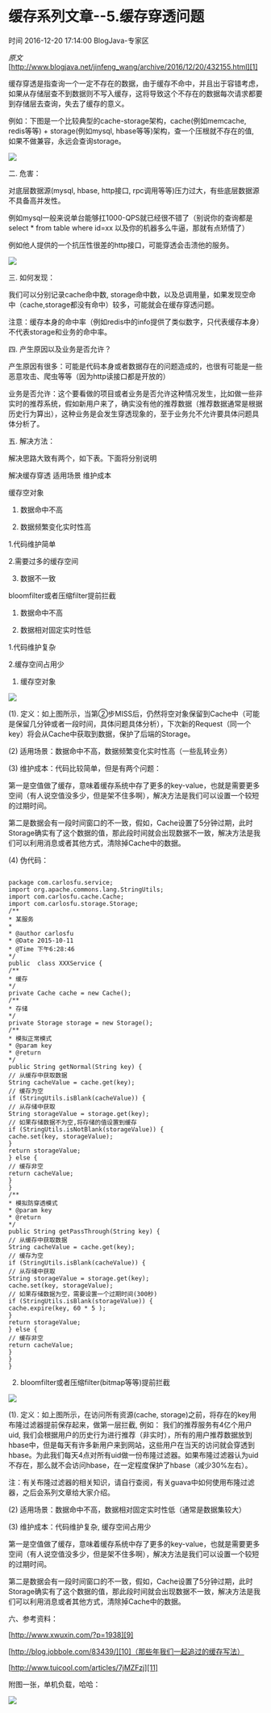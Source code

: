 # 缓存系列文章--5.缓存穿透问题

 时间 2016-12-20 17:14:00  BlogJava-专家区

_原文_[http://www.blogjava.net/jinfeng_wang/archive/2016/12/20/432155.html][1]


 缓存穿透是指查询一个一定不存在的数据，由于缓存不命中，并且出于容错考虑， 如果从存储层查不到数据则不写入缓存，这将导致这个不存在的数据每次请求都要到存储层去查询，失去了缓存的意义。

 例如：下图是一个比较典型的cache-storage架构，cache(例如memcache, redis等等) + storage(例如mysql, hbase等等)架构，查一个压根就不存在的值, 如果不做兼容，永远会查询storage。

![][4]

 二. 危害：

 对底层数据源(mysql, hbase, http接口, rpc调用等等)压力过大，有些底层数据源不具备高并发性。

 例如mysql一般来说单台能够扛1000-QPS就已经很不错了（别说你的查询都是select * from table where id=xx 以及你的机器多么牛逼，那就有点矫情了）

 例如他人提供的一个抗压性很差的http接口，可能穿透会击溃他的服务。

![][5]

 三. 如何发现：

 我们可以分别记录cache命中数, storage命中数，以及总调用量，如果发现空命中（cache,storage都没有命中）较多，可能就会在缓存穿透问题。

 注意：缓存本身的命中率（例如redis中的info提供了类似数字，只代表缓存本身）不代表storage和业务的命中率。

 四. 产生原因以及业务是否允许？

 产生原因有很多：可能是代码本身或者数据存在的问题造成的，也很有可能是一些恶意攻击、爬虫等等（因为http读接口都是开放的）

 业务是否允许：这个要看做的项目或者业务是否允许这种情况发生，比如做一些非实时的推荐系统，假如新用户来了，确实没有他的推荐数据（推荐数据通常是根据历史行为算出），这种业务是会发生穿透现象的，至于业务允不允许要具体问题具体分析了。

 五. 解决方法：

 解决思路大致有两个，如下表。下面将分别说明

解决缓存穿透 适用场景 维护成本 

缓存空对象 

1. 数据命中不高

2. 数据频繁变化实时性高

1.代码维护简单

2.需要过多的缓存空间

3. 数据不一致

bloomfilter或者压缩filter提前拦截 

1. 数据命中不高

2. 数据相对固定实时性低

1.代码维护复杂

2.缓存空间占用少

 1. 缓存空对象

![][6]

 (1). 定义：如上图所示，当第②步MISS后，仍然将空对象保留到Cache中（可能是保留几分钟或者一段时间，具体问题具体分析），下次新的Request（同一个key）将会从Cache中获取到数据，保护了后端的Storage。

 (2) 适用场景：数据命中不高，数据频繁变化实时性高（一些乱转业务）

 (3) 维护成本：代码比较简单，但是有两个问题：

 第一是空值做了缓存，意味着缓存系统中存了更多的key-value，也就是需要更多空间（有人说空值没多少，但是架不住多啊），解决方法是我们可以设置一个较短的过期时间。

 第二是数据会有一段时间窗口的不一致，假如，Cache设置了5分钟过期，此时Storage确实有了这个数据的值，那此段时间就会出现数据不一致，解决方法是我们可以利用消息或者其他方式，清除掉Cache中的数据。

 (4) 伪代码：

```

package com.carlosfu.service;
import org.apache.commons.lang.StringUtils;
import com.carlosfu.cache.Cache;
import com.carlosfu.storage.Storage;
/**
* 某服务
*
* @author carlosfu
* @Date 2015-10-11
* @Time 下午6:28:46
*/
public  class XXXService {
/**
* 缓存
*/
private Cache cache = new Cache();
/**
* 存储
*/
private Storage storage = new Storage();
/**
* 模拟正常模式
* @param key
* @return
*/
public String getNormal(String key) {
// 从缓存中获取数据
String cacheValue = cache.get(key);
// 缓存为空
if (StringUtils.isBlank(cacheValue)) {
// 从存储中获取
String storageValue = storage.get(key);
// 如果存储数据不为空,将存储的值设置到缓存
if (StringUtils.isNotBlank(storageValue)) {
cache.set(key, storageValue);
}
return storageValue;
} else {
// 缓存非空
return cacheValue;
}
}
/**
* 模拟防穿透模式
* @param key
* @return
*/
public String getPassThrough(String key) {
// 从缓存中获取数据
String cacheValue = cache.get(key);
// 缓存为空
if (StringUtils.isBlank(cacheValue)) {
// 从存储中获取
String storageValue = storage.get(key);
cache.set(key, storageValue);
// 如果存储数据为空，需要设置一个过期时间(300秒)
if (StringUtils.isBlank(storageValue)) {
cache.expire(key, 60 * 5 );
}
return storageValue;
} else {
// 缓存非空
return cacheValue;
}
}
}

```

 2. bloomfilter或者压缩filter(bitmap等等)提前拦截

![][8]

 (1). 定义：如上图所示，在访问所有资源(cache, storage)之前，将存在的key用布隆过滤器提前保存起来，做第一层拦截, 例如： 我们的推荐服务有4亿个用户uid, 我们会根据用户的历史行为进行推荐（非实时），所有的用户推荐数据放到hbase中，但是每天有许多新用户来到网站，这些用户在当天的访问就会穿透到hbase。为此我们每天4点对所有uid做一份布隆过滤器。如果布隆过滤器认为uid不存在，那么就不会访问hbase，在一定程度保护了hbase（减少30%左右）。

  注：有关布隆过滤器的相关知识，请自行查阅，有关guava中如何使用布隆过滤器，之后会系列文章给大家介绍。

 (2) 适用场景：数据命中不高，数据相对固定实时性低（通常是数据集较大）

 (3) 维护成本：代码维护复杂, 缓存空间占用少

 第一是空值做了缓存，意味着缓存系统中存了更多的key-value，也就是需要更多空间（有人说空值没多少，但是架不住多啊），解决方法是我们可以设置一个较短的过期时间。

 第二是数据会有一段时间窗口的不一致，假如，Cache设置了5分钟过期，此时Storage确实有了这个数据的值，那此段时间就会出现数据不一致，解决方法是我们可以利用消息或者其他方式，清除掉Cache中的数据。

 六、参考资料：

 [http://www.xwuxin.com/?p=1938][9]

 [http://blog.jobbole.com/83439/][10]（那些年我们一起追过的缓存写法）

 [http://www.tuicool.com/articles/7jMZFzj][11]

 附图一张，单机负载，哈哈：

![][12]


[1]: http://www.blogjava.net/jinfeng_wang/archive/2016/12/20/432155.html?utm_source=tuicool&utm_medium=referral

[4]: ./img/vAB36bZ.png
[5]: ./img/ENBzI3z.gif
[6]: ./img/ZbiAZvM.png
[7]: ./img/EZF3ayr.png
[8]: ./img/2aIFVvE.png
[9]: http://www.xwuxin.com/?p=1938
[10]: http://blog.jobbole.com/83439/
[11]: http://www.tuicool.com/articles/7jMZFzj
[12]: ./img/ZzMje2u.png